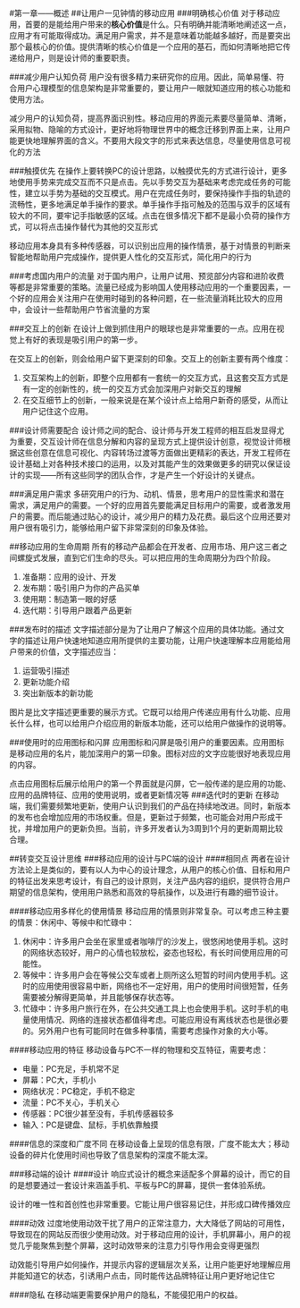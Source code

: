 #第一章——概述
##让用户一见钟情的移动应用
###明确核心价值
对于移动应用，首要的是能给用户带来的**核心价值**是什么。只有明确并能清晰地阐述这一点，应用才有可能取得成功。满足用户需求，并不是意味着功能越多越好，而是要突出那个最核心的价值。提供清晰的核心价值是一个应用的基石，而如何清晰地把它传递给用户，则是设计师的重要职责。

###减少用户认知负荷
用户没有很多精力来研究你的应用。因此，简单易懂、符合用户心理模型的信息架构是非常重要的，要让用户一眼就知道应用的核心功能和使用方法。
 
减少用户的认知负荷，提高界面识别性。移动应用的界面元素要尽量简单、清晰，采用拟物、隐喻的方式设计，更好地将物理世界中的概念迁移到界面上来，让用户能更快地理解界面的含义。不要用大段文字的形式来表达信息，尽量使用信息可视化的方法

###触摸优先
在操作上要转换PC的设计思路，以触摸优先的方式进行设计，更多地使用手势来完成交互而不只是点击。先以手势交互为基础来考虑完成任务的可能性，建立以手势为基础的交互模式。用户在完成任务时，要保持操作手指的轨迹的流畅性，更多地满足单手操作的要求。单手操作手指可触及的范围与双手的区域有较大的不同，要牢记手指敏感的区域。点击在很多情况下都不是最小负荷的操作方式，可以将点击操作替代为其他的交互形式

移动应用本身具有多种传感器，可以识别出应用的操作情景，基于对情景的判断来智能地帮助用户完成操作，提供更人性化的交互形式，简化用户的行为
 
###考虑国内用户的流量
对于国内用户，让用户试用、预览部分内容和进阶收费等都是非常重要的策略。流量已经成为影响国人使用移动应用的一个重要因素，一个好的应用会关注用户在使用时碰到的各种问题，在一些流量消耗比较大的应用中，会设计一些帮助用户节省流量的方案
 
###交互上的创新
在设计上做到抓住用户的眼球也是非常重要的一点。应用在视觉上有好的表现是吸引用户的第一步。

在交互上的创新，则会给用户留下更深刻的印象。交互上的创新主要有两个维度：
1. 交互架构上的创新，即整个应用都有一套统一的交互方式，且这套交互方式是有一定的创新性的，统一的交互方式会加深用户对新交互的理解
2. 在交互细节上的创新，一般来说是在某个设计点上给用户新奇的感受，从而让用户记住这个应用。
 
###设计师需要配合
设计师之间的配合、设计师与开发工程师的相互启发显得尤为重要，交互设计师在信息分解和内容的呈现方式上提供设计创意，视觉设计师根据这些创意在信息可视化、内容转场过渡等方面做出更精彩的表达，开发工程师在设计基础上对各种技术接口的运用，以及对其能产生的效果做更多的研究以保证设计的实现——所有这些同学的团队合作，才是产生一个好设计的关键点。
 
###满足用户需求
多研究用户的行为、动机、情景，思考用户的显性需求和潜在需求，满足用户的需要。一个好的应用首先要能满足目标用户的需要，或者激发用户的需要。而后能通过贴心的设计，减少用户的精力及花费。最后这个应用还要对用户很有吸引力，能够给用户留下非常深刻的印象及体验。
 
##移动应用的生命周期
所有的移动产品都会在开发者、应用市场、用户这三者之间螺旋式发展，直到它们生命的尽头。可以把应用的生命周期分为四个阶段。
1. 准备期：应用的设计、开发
2. 发布期：吸引用户为你的产品买单
3. 使用期：制造第一眼的好感
4. 迭代期：引导用户跟着产品更新
 
###发布时的描述
文字描述部分是为了让用户了解这个应用的具体功能。通过文字的描述让用户快速地知道应用所提供的主要功能，让用户快速理解本应用能给用户带来的价值，文字描述应当：
1. 运营吸引描述
2. 更新功能介绍
3. 突出新版本的新功能

图片是比文字描述更重要的展示方式。它既可以给用户传递应用有什么功能、应用长什么样，也可以给用户介绍应用的新版本功能，还可以给用户做操作的说明等。
 
###使用时的应用图标和闪屏
应用图标和闪屏是吸引用户的重要因素。应用图标是移动应用的名片，能加深用户的第一印象。图标对应的文字应能很好地表现应用的内容。
 
点击应用图标后展示给用户的第一个界面就是闪屏，它一般传递的是应用的功能、应用的品牌特征、应用的使用说明，或者更新情况等
###迭代时的更新
在移动端，我们需要频繁地更新，使用户认识到我们的产品在持续地改进。同时，新版本的发布也会增加应用的市场权重。但是，更新过于频繁，也可能会对用户形成干扰，并增加用户的更新负担。当前，许多开发者认为3周到1个月的更新周期比较合理。
 
##转变交互设计思维
###移动应用的设计与PC端的设计
####相同点
两者在设计方法论上是类似的，要有以人为中心的设计理念，从用户的核心价值、目标和用户的特征出发来思考设计，有自己的设计原则，关注产品内容的组织，提供符合用户期望的信息架构，使用用户熟悉和高效的导航操作，以及进行有趣的细节设计。
 
####移动应用多样化的使用情景
移动应用的情景则非常复杂。可以考虑三种主要的情景：休闲中、等候中和忙碌中：
1. 休闲中：许多用户会坐在家里或者咖啡厅的沙发上，很悠闲地使用手机。这时的网络状态较好，用户的心情也较放松，姿态也轻松，有长时间使用应用的可能性。
2. 等候中：许多用户会在等候公交车或者上厕所这么短暂的时间内使用手机。这时的应用使用很容易中断，网络也不一定好用，用户的使用时间很短暂，任务需要被分解得更简单，并且能够保存状态等。
3. 忙碌中：许多用户旅行在外，在公共交通工具上也会使用手机。这时手机的电量使用情况、网络的连接状态都值得考虑。可能应用设有离线状态也是很必要的。另外用户也有可能同时在做多种事情，需要考虑操作对象的大小等。
 
####移动应用的特征
移动设备与PC不一样的物理和交互特征，需要考虑：
- 电量：PC充足，手机常不足
- 屏幕：PC大，手机小
- 网络状况：PC稳定，手机不稳定
- 流量：PC不关心，手机关心
- 传感器：PC很少甚至没有，手机传感器较多
- 输入：PC是键盘、鼠标，手机依靠触摸

####信息的深度和广度不同
在移动设备上呈现的信息有限，广度不能太大；移动设备的碎片化使用时间也导致了信息架构的深度不能太深。
 
###移动端的设计
####设计
响应式设计的概念来适配多个屏幕的设计，而它的目的是想要通过一套设计来涵盖手机、平板与PC的屏幕，提供一套体验系统。
 
设计的唯一性和首创性也非常重要。它能让用户很容易记住，并形成口碑传播效应
 
####动效
过度地使用动效干扰了用户的正常注意力，大大降低了网站的可用性，导致现在的网站反而很少使用动效。对于移动应用的设计，手机屏幕小，用户的视觉几乎能聚焦到整个屏幕，这时动效带来的注意力引导作用会变得更强烈
 
动效能引导用户如何操作，并提示内容的逻辑层次关系，让用户能更好地理解应用并能知道它的状态，引诱用户点击，同时能传达品牌特征让用户更好地记住它

####隐私
在移动端更需要保护用户的隐私，不能侵犯用户的权益。
